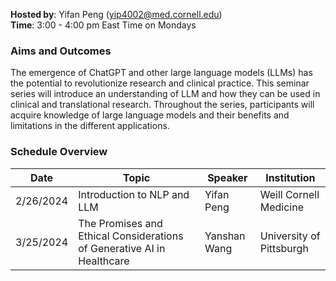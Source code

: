 **Hosted by**: Yifan Peng ([yip4002@med.cornell.edu](yip4002@med.cornell.edu))<br>
**Time**: 3:00 - 4:00 pm East Time on Mondays<br>

### Aims and Outcomes

The emergence of ChatGPT and other large language models (LLMs) has the potential to revolutionize research and clinical practice. This seminar series will introduce an understanding of LLM and how they can be used in clinical and translational research. Throughout the series, participants will acquire knowledge of large language models and their benefits and limitations in the different applications.

### Schedule Overview 

| Date | Topic | Speaker | Institution |
|----|-------------------------------------------|-----------------------------|---------------------|
2/26/2024 | Introduction to NLP and LLM | Yifan Peng | Weill Cornell Medicine
3/25/2024 | The Promises and Ethical Considerations of Generative AI in Healthcare | Yanshan Wang | University of Pittsburgh